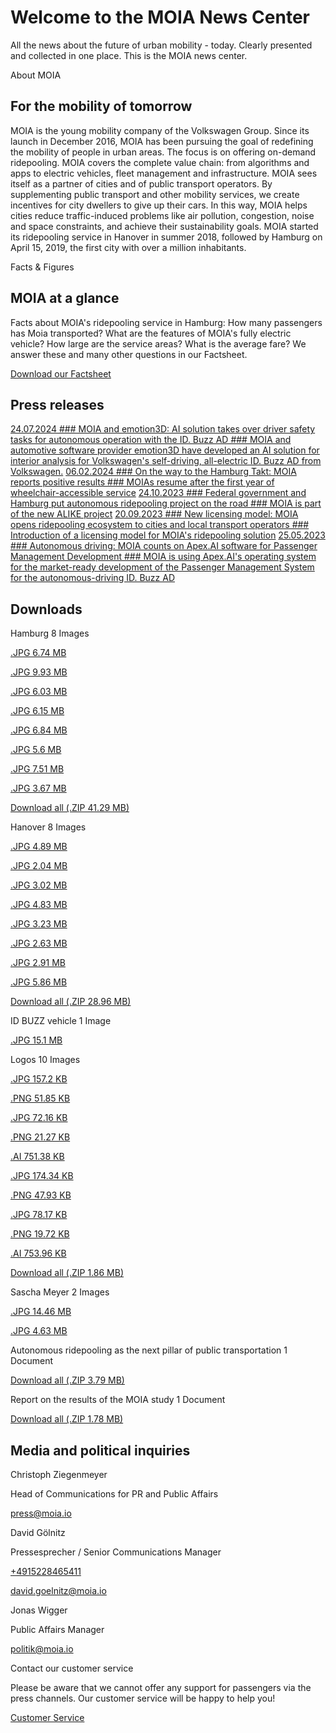 Welcome to the MOIA News Center
==========

All the news about the future of urban mobility - today. Clearly presented and collected in one place. This is the MOIA news center.

About MOIA

For the mobility of tomorrow
----------

MOIA is the young mobility company of the Volkswagen Group. Since its launch in December 2016, MOIA has been pursuing the goal of redefining the mobility of people in urban areas. The focus is on offering on-demand ridepooling. MOIA covers the complete value chain: from algorithms and apps to electric vehicles, fleet management and infrastructure. MOIA sees itself as a partner of cities and of public transport operators. By supplementing public transport and other mobility services, we create incentives for city dwellers to give up their cars. In this way, MOIA helps cities reduce traffic-induced problems like air pollution, congestion, noise and space constraints, and achieve their sustainability goals. MOIA started its ridepooling service in Hanover in summer 2018, followed by Hamburg on April 15, 2019, the first city with over a million inhabitants.

Facts & Figures

MOIA at a glance
----------

Facts about MOIA's ridepooling service in Hamburg: How many passengers has Moia transported? What are the features of MOIA's fully electric vehicle? How large are the service areas? What is the average fare? We answer these and many other questions in our Factsheet.

[Download our Factsheet](https://www.moia.io/news-center/MOIA_Factsheet_Hamburg_EN.pdf)

Press releases
----------

[24.07.2024 ### MOIA and emotion3D: AI solution takes over driver safety tasks for autonomous operation with the ID. Buzz AD ### MOIA and automotive software provider emotion3D have developed an AI solution for interior analysis for Volkswagen's self-driving, all-electric ID. Buzz AD from Volkswagen.](https://www.moia.io/en/news-center/ai-takes-over-safety-tasks-from-the-driver)
[06.02.2024 ### On the way to the Hamburg Takt: MOIA reports positive results ### MOIAs resume after the first year of wheelchair-accessible service](https://www.moia.io/en/news-center/moia-reports-positive-results)
[24.10.2023 ### Federal government and Hamburg put autonomous ridepooling project on the road ### MOIA is part of the new ALIKE project](https://www.moia.io/en/news-center/federal-government-and-hamburg-put-autonomous-ridepooling-on-the-road)
[20.09.2023 ### New licensing model: MOIA opens ridepooling ecosystem to cities and local transport operators ### Introduction of a licensing model for MOIA's ridepooling solution](https://www.moia.io/en/news-center/new-licensing-model-moia-opens-ridepooling-ecosystem-to-cities-and-local-transport-operators)
[25.05.2023 ### Autonomous driving: MOIA counts on Apex.AI software for Passenger Management Development ### MOIA is using Apex.AI's operating system for the market-ready development of the Passenger Management System for the autonomous-driving ID. Buzz AD](https://www.moia.io/en/news-center/autonomous-driving-moia-counts-on-apex-ai-software-for-passenger-management-development)

Downloads
----------

Hamburg 8 Images

[.JPG 6.74 MB](https://www.moia.io/news-center/downloads/hamburg/MOIA_Ansicht1.jpg)

[](https://www.moia.io/news-center/downloads/hamburg/MOIA_Ansicht1.jpg)

[.JPG 9.93 MB](https://www.moia.io/news-center/downloads/hamburg/MOIA_Ansicht2.jpg)

[](https://www.moia.io/news-center/downloads/hamburg/MOIA_Ansicht2.jpg)

[.JPG 6.03 MB](https://www.moia.io/news-center/downloads/hamburg/MOIA_Ansicht3.jpg)

[](https://www.moia.io/news-center/downloads/hamburg/MOIA_Ansicht3.jpg)

[.JPG 6.15 MB](https://www.moia.io/news-center/downloads/hamburg/MOIA_rueckansicht1.jpg)

[](https://www.moia.io/news-center/downloads/hamburg/MOIA_rueckansicht1.jpg)

[.JPG 6.84 MB](https://www.moia.io/news-center/downloads/hamburg/MOIA_rueckansicht2.jpg)

[](https://www.moia.io/news-center/downloads/hamburg/MOIA_rueckansicht2.jpg)

[.JPG 5.6 MB](https://www.moia.io/news-center/downloads/hamburg/MOIA_innenansicht.jpg)

[](https://www.moia.io/news-center/downloads/hamburg/MOIA_innenansicht.jpg)

[.JPG 7.51 MB](https://www.moia.io/news-center/downloads/hamburg/MOIA_WAV%20mit%20Rampe.jpg)

[](https://www.moia.io/news-center/downloads/hamburg/MOIA_WAV%20mit%20Rampe.jpg)

[.JPG 3.67 MB](https://www.moia.io/news-center/downloads/hamburg/MOIA_WAV_Vorderansicht.jpg)

[](https://www.moia.io/news-center/downloads/hamburg/MOIA_WAV_Vorderansicht.jpg)

[Download all (.ZIP 41.29 MB)](https://www.moia.io/news-center/downloads/hamburg/MOIA%20in%20Hamburg.zip)

Hanover 8 Images

[.JPG 4.89 MB](https://www.moia.io/news-center/downloads/hannover/200817_MOIA_Ladefeld%20Hannover_Zoom.JPG)

[](https://www.moia.io/news-center/downloads/hannover/200817_MOIA_Ladefeld%20Hannover_Zoom.JPG)

[.JPG 2.04 MB](https://www.moia.io/news-center/downloads/hannover/200817_MOIA_Ladefeld%20Hannover.JPG)

[](https://www.moia.io/news-center/downloads/hannover/200817_MOIA_Ladefeld%20Hannover.JPG)

[.JPG 3.02 MB](https://www.moia.io/news-center/downloads/hannover/200817_MOIA_Hannover_Oper.JPG)

[](https://www.moia.io/news-center/downloads/hannover/200817_MOIA_Hannover_Oper.JPG)

[.JPG 4.83 MB](https://www.moia.io/news-center/downloads/hannover/200817_MOIA_Hannover_Ladefeld%202.JPG)

[](https://www.moia.io/news-center/downloads/hannover/200817_MOIA_Hannover_Ladefeld%202.JPG)

[.JPG 3.23 MB](https://www.moia.io/news-center/downloads/hannover/200817_MOIA_Fahrzeuge%20Reihe_R%C3%BCckansicht.JPG)

[](https://www.moia.io/news-center/downloads/hannover/200817_MOIA_Fahrzeuge%20Reihe_R%C3%BCckansicht.JPG)

[.JPG 2.63 MB](https://www.moia.io/news-center/downloads/hannover/200817_MOIA_Fahrzeuge%20Lades%C3%A4ulen%201.JPG)

[](https://www.moia.io/news-center/downloads/hannover/200817_MOIA_Fahrzeuge%20Lades%C3%A4ulen%201.JPG)

[.JPG 2.91 MB](https://www.moia.io/news-center/downloads/hannover/200817_MOIA_Fahrzeuge%20in%20Reihe_vorne.JPG)

[](https://www.moia.io/news-center/downloads/hannover/200817_MOIA_Fahrzeuge%20in%20Reihe_vorne.JPG)

[.JPG 5.86 MB](https://www.moia.io/news-center/downloads/hannover/200817_MOIA_Fahrzeug%20quer%20vor%20Wasserturm.JPG)

[](https://www.moia.io/news-center/downloads/hannover/200817_MOIA_Fahrzeug%20quer%20vor%20Wasserturm.JPG)

[Download all (.ZIP 28.96 MB)](https://www.moia.io/news-center/downloads/hannover/MOIA%20in%20Hannover.zip)

ID BUZZ vehicle 1 Image

[.JPG 15.1 MB](https://www.moia.io/news-center/downloads/ID%20Buzz%20Fahrzeug/230315_MOIA_Pressebild_ID.jpg)

[](https://www.moia.io/news-center/downloads/ID%20Buzz%20Fahrzeug/230315_MOIA_Pressebild_ID.jpg)

Logos 10 Images

[.JPG 157.2 KB](https://www.moia.io/news-center/downloads/logos/Logos%20MOIA/MOIA_logo_black_HQ.jpg)

[](https://www.moia.io/news-center/downloads/logos/Logos%20MOIA/MOIA_logo_black_HQ.jpg)

[.PNG 51.85 KB](https://www.moia.io/news-center/downloads/logos/Logos%20MOIA/MOIA_logo_black_HQ.png)

[](https://www.moia.io/news-center/downloads/logos/Logos%20MOIA/MOIA_logo_black_HQ.png)

[.JPG 72.16 KB](https://www.moia.io/news-center/downloads/logos/Logos%20MOIA/MOIA_logo_black_LQ.jpg)

[](https://www.moia.io/news-center/downloads/logos/Logos%20MOIA/MOIA_logo_black_LQ.jpg)

[.PNG 21.27 KB](https://www.moia.io/news-center/downloads/logos/Logos%20MOIA/MOIA_logo_black_LQ.png)

[](https://www.moia.io/news-center/downloads/logos/Logos%20MOIA/MOIA_logo_black_LQ.png)

[.AI 751.38 KB](https://www.moia.io/news-center/downloads/logos/Logos%20MOIA/MOIA_logo_black_vector.ai)

[](https://www.moia.io/news-center/downloads/logos/Logos%20MOIA/MOIA_logo_black_vector.ai)

[.JPG 174.34 KB](https://www.moia.io/news-center/downloads/logos/Logos%20MOIA/MOIA_logo_white_HQ.jpg)

[](https://www.moia.io/news-center/downloads/logos/Logos%20MOIA/MOIA_logo_white_HQ.jpg)

[.PNG 47.93 KB](https://www.moia.io/news-center/downloads/logos/Logos%20MOIA/MOIA_logo_white_HQ.png)

[](https://www.moia.io/news-center/downloads/logos/Logos%20MOIA/MOIA_logo_white_HQ.png)

[.JPG 78.17 KB](https://www.moia.io/news-center/downloads/logos/Logos%20MOIA/MOIA_logo_white_LQ.jpg)

[](https://www.moia.io/news-center/downloads/logos/Logos%20MOIA/MOIA_logo_white_LQ.jpg)

[.PNG 19.72 KB](https://www.moia.io/news-center/downloads/logos/Logos%20MOIA/MOIA_logo_white_LQ.png)

[](https://www.moia.io/news-center/downloads/logos/Logos%20MOIA/MOIA_logo_white_LQ.png)

[.AI 753.96 KB](https://www.moia.io/news-center/downloads/logos/Logos%20MOIA/MOIA_logo_white_vector.ai)

[](https://www.moia.io/news-center/downloads/logos/Logos%20MOIA/MOIA_logo_white_vector.ai)

[Download all (.ZIP 1.86 MB)](https://www.moia.io/news-center/downloads/logos/Logos%20MOIA/MOIA%20Logos.zip)

Sascha Meyer 2 Images

[.JPG 14.46 MB](https://www.moia.io/news-center/downloads/sascha-meyer/Sascha%20Meyer/Sascha%20Meyer.jpg)

[](https://www.moia.io/news-center/downloads/sascha-meyer/Sascha%20Meyer/Sascha%20Meyer.jpg)

[.JPG 4.63 MB](https://www.moia.io/news-center/downloads/sascha-meyer/Sascha%20Meyer/CEO%20MOIA_Sascha%20Meyer_im%20MOIA.jpg)

[](https://www.moia.io/news-center/downloads/sascha-meyer/Sascha%20Meyer/CEO%20MOIA_Sascha%20Meyer_im%20MOIA.jpg)

Autonomous ridepooling as the next pillar of public transportation 1 Document

[Download all (.ZIP 3.79 MB)](https://www.moia.io/news-center/downloads/MOIA_autonomous-ridepooling_white-paper_EN.pdf)

Report on the results of the MOIA study 1 Document

[Download all (.ZIP 1.78 MB)](https://www.moia.io/news-center/downloads/220201_MOIA_Report_Results_MOIA-study.pdf)

Media and political inquiries
----------

Christoph Ziegenmeyer

Head of Communications for PR and Public Affairs

[press@moia.io](tel:press@moia.io)

David Gölnitz

Pressesprecher / Senior Communications Manager

[\+4915228465411](tel:+4915228465411)

[david.goelnitz@moia.io](mailto:david.goelnitz@moia.io)

Jonas Wigger

Public Affairs Manager

[politik@moia.io](mailto:politik@moia.io)

Contact our customer service

Please be aware that we cannot offer any support for passengers via the press channels. Our customer service will be happy to help you!

[Customer Service](https://help.moia.io/hc/en)
